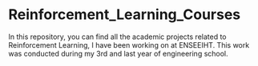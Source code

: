 # Reinforcement_Learning_Courses

In this repository, you can find all the academic projects related to Reinforcement Learning, I have been working on at ENSEEIHT.
This work was conducted during my 3rd and last year of engineering school.

